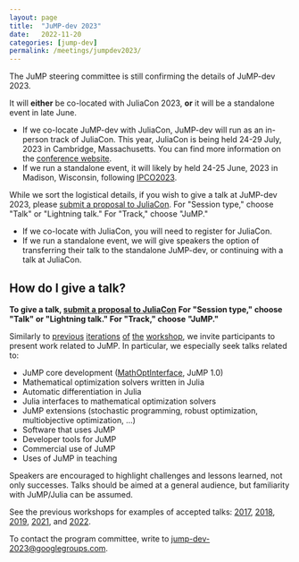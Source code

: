 ```yaml
---
layout: page
title:  "JuMP-dev 2023"
date:   2022-11-20
categories: [jump-dev]
permalink: /meetings/jumpdev2023/
---
```


The JuMP steering committee is still confirming the details of JuMP-dev 2023.

It will **either** be co-located with JuliaCon 2023, **or** it will be a
standalone event in late June.

 * If we co-locate JuMP-dev with JuliaCon, JuMP-dev will run as an in-person track
   of JuliaCon. This year, JuliaCon is being held 24-29 July, 2023 in Cambridge,
   Massachusetts. You can find more information on the [conference website](https://juliacon.org/2023/).
 * If we run a standalone event, it will likely by held 24-25 June, 2023 in Madison,
   Wisconsin, following [IPCO2023](https://optimization.discovery.wisc.edu/ipco-2023-madison/).

While we sort the logistical details, if you wish to give a talk at JuMP-dev
2023, please [submit a proposal to JuliaCon](https://pretalx.com/juliacon2023/cfp).
For "Session type," choose "Talk" or "Lightning talk." For "Track," choose
"JuMP."

 * If we co-locate with JuliaCon, you will need to register for JuliaCon.
 * If we run a standalone event, we will give speakers the option of
   transferring their talk to the standalone JuMP-dev, or continuing with a talk
   at JuliaCon.

## How do I give a talk?

**To give a talk, [submit a proposal to JuliaCon](https://pretalx.com/juliacon2023/cfp)**
**For "Session type," choose "Talk" or "Lightning talk." For "Track," choose**
**"JuMP."**

Similarly to [previous](/meetings/mit2017) [iterations](/meetings/bordeaux2018)
[of](/meetings/santiago2019) [the](/meetings/juliacon2021) [workshop](/meetings/juliacon2022),
we invite participants to present work related to JuMP. In particular, we
especially seek talks related to:

- JuMP core development ([MathOptInterface](https://github.com/JuliaOpt/MathOptInterface.jl), JuMP 1.0)
- Mathematical optimization solvers written in Julia
- Automatic differentiation in Julia
- Julia interfaces to mathematical optimization solvers
- JuMP extensions (stochastic programming, robust optimization, multiobjective optimization, ...)
- Software that uses JuMP
- Developer tools for JuMP
- Commercial use of JuMP
- Uses of JuMP in teaching

Speakers are encouraged to highlight challenges and lessons learned, not only
successes. Talks should be aimed at a general audience, but familiarity with
JuMP/Julia can be assumed.

See the previous workshops for examples of accepted talks: [2017](/meetings/mit2017/),
[2018](/meetings/bordeaux2018/), [2019](/meetings/santiago2019),
[2021](/meetings/juliacon2021), and [2022](/meetings/juliacon2022).

To contact the program committee, write to [jump-dev-2023@googlegroups.com](mailto:jump-dev-2023@googlegroups.com).
